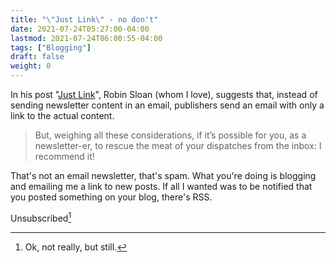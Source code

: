 ```yaml
---
title: "\"Just Link\" - no don't"
date: 2021-07-24T05:27:00-04:00
lastmod: 2021-07-24T06:00:55-04:00
tags: ["Blogging"]
draft: false
weight: 0
---
```


In his post "[Just Link](https://www.robinsloan.com/notes/just-link/)", Robin Sloan (whom I love), suggests that, instead of sending newsletter content in an email, publishers send an email with only a link to the actual content.

> But, weighing all these considerations, if it’s possible for you, as a
> newsletter-er, to rescue the meat of your dispatches from the inbox: I recommend
> it!

That's not an email newsletter, that's spam. What you're doing is blogging and emailing me a link to new posts. If all I wanted was to be notified that you posted something on your blog, there's RSS.

Unsubscribed[^fn:1]

[^fn:1]: Ok, not really, but still.

[//]: # "Exported with love from a post written in Org mode"
[//]: # "- https://github.com/kaushalmodi/ox-hugo"
